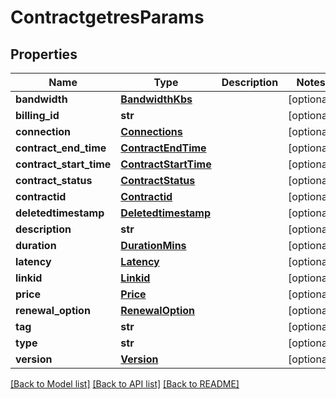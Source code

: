 # ContractgetresParams

## Properties
Name | Type | Description | Notes
------------ | ------------- | ------------- | -------------
**bandwidth** | [**BandwidthKbs**](BandwidthKbs.md) |  | [optional] 
**billing_id** | **str** |  | [optional] 
**connection** | [**Connections**](Connections.md) |  | [optional] 
**contract_end_time** | [**ContractEndTime**](ContractEndTime.md) |  | [optional] 
**contract_start_time** | [**ContractStartTime**](ContractStartTime.md) |  | [optional] 
**contract_status** | [**ContractStatus**](ContractStatus.md) |  | [optional] 
**contractid** | [**Contractid**](Contractid.md) |  | [optional] 
**deletedtimestamp** | [**Deletedtimestamp**](Deletedtimestamp.md) |  | [optional] 
**description** | **str** |  | [optional] 
**duration** | [**DurationMins**](DurationMins.md) |  | [optional] 
**latency** | [**Latency**](Latency.md) |  | [optional] 
**linkid** | [**Linkid**](Linkid.md) |  | [optional] 
**price** | [**Price**](Price.md) |  | [optional] 
**renewal_option** | [**RenewalOption**](RenewalOption.md) |  | [optional] 
**tag** | **str** |  | [optional] 
**type** | **str** |  | [optional] 
**version** | [**Version**](Version.md) |  | [optional] 

[[Back to Model list]](../README.md#documentation-for-models) [[Back to API list]](../README.md#documentation-for-api-endpoints) [[Back to README]](../README.md)


